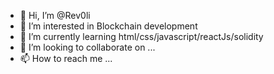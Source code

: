 - 👋 Hi, I’m @Rev0li
- 👀 I’m interested in Blockchain development
- 🌱 I’m currently learning html/css/javascript/reactJs/solidity
- 💞️ I’m looking to collaborate on ...
- 📫 How to reach me ...

<!---
Rev0li/Rev0li is a ✨ special ✨ repository because its `README.md` (this file) appears on your GitHub profile.
You can click the Preview link to take a look at your changes.
--->
